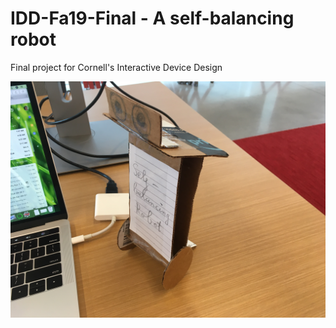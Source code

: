 # IDD-Fa19-Final - A self-balancing robot
Final project for Cornell's Interactive Device Design

![Paper prototype](/paper_prototype.JPG)
